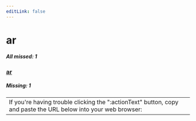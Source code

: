 ```yaml
---
editLink: false
---
```


# ar

##### All missed: 1


### [ar](https://github.com/Laravel-Lang/lang/blob/main/locales/ar/ar.json)

##### Missing: 1

<table >
<tr><td align="left" >
If you're having trouble clicking the ":actionText" button, copy and paste the URL below
into your web browser:
</td>
</tr>

</table>


